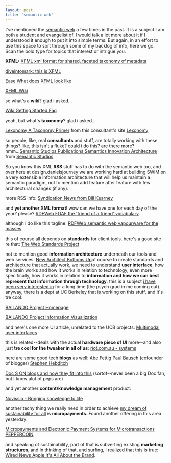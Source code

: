 ```yaml
---
layout: post
title: 'semantic web'
---
```


I've mentioned the <a href="http://www.w3c.org/2001/sw/">semantic web</a> a
few times in the past. It is a subject I am both a student and evangelist
of. I would talk a lot more about it if I understood it enough to put it into
simple terms. But again, in an effort to use this space to sort
through some of my backlog of info, here we go. Scan the bold type for topics that
interest or intrigue you.

<b>XFML:</b> <a href ='http://xfml.org/'>XFML xml format for shared, faceted taxonomy of metadata</a>

<a href="http://diveintomark.org/archives/2002/12/03.html#this_is_xfml">diveintomark: this is XFML</a>

<a href ='http://poorbuthappy.com/ease/000506.html'>Ease What does XFML look like</a>

<a href ='http://xfml.net/'>XFML Wiki</a> 

so what's a <b>wiki</b>? glad i asked...

<a href ='http://c2.com/cgi/wiki?WikiGettingStartedFaq'>Wiki Getting Started Faq</a>

yeah, but what's <b>taxonomy</b>? glad i asked...

<a href ='http://www.lexonomy.com/publications/aTaxonomyPrimer.html'>Lexonomy  A Taxonomy Primer</a> from this consultant's site <a href ='http://www.lexonomy.com/'>Lexonomy</a>

so people, like, real <b>consultants</b> and stuff, are totally working with these
things? like, this isn't a fluke? could i do this? are there more? hmm...<a href ='http://semanticstudios.com/publications/semantics/000005.php'>Semantic Studios  Publications  Semantics  Innovation Architecture</a> from <a href ='http://semanticstudios.com/'>Semantic Studios</a> 

So you know this XML <b>RSS</b> stuff has to do with the semantic web too, and over
here at design.danielsjourney we are working hard at building SWiM
on a very extensible information architecture that will help us maintain a
semantic paradigm, not to mention add feature after feature with few
architectural changes (if any).

more RSS info: <a href ='http://www.syndic8.com/~wkearney/blogs/syndic8/'>Syndication News from Bill Kearney</a>

and <b>yet another XML format</b>! wow can we have one for each day of the year?
please? <a href ='http://xmlns.com/foaf/0.1/'>RDFWeb FOAF the 'friend of a friend' vocabulary</a>.

although i do like this tagline: <a href ='http://rdfweb.org/'>RDFWeb semantic web vapourware for the masses</a>

this of course all depends on <b>standards</b> for client tools. here's a
good site re that: <a href ='http://www.webstandards.org/'>The Web Standards Project</a>

not to mention good <b>information architecture</b> underneath our tools and
web services: <a href ='http://www.newarchitectmag.com/documents/s=2452/na1202b/index.html'>New Architect Bottoms Up</a>of course to create standards and architecture that actually work, we need to understand <b>user
interface</b>, how the brain works and how it works in relation to technology,
even more specifically, how it works in relation to <b>information and how we
can best represent that information through technology</b>. this is a subject <a href="http://nonlinear.blogspot.com/">i
have been very interested in</a> for a long time (the psych grad in me coming
out). anyway, there is a dept at UC Berkeley that is working on this stuff, and
it's tre cool:

<a href ='http://bailando.sims.berkeley.edu/index.html'>BAILANDO Project Homepage</a>

<a href ='http://bailando.sims.berkeley.edu/infovis.html'>BAILANDO Project Information Visualization</a>

and here's one more UI article, unrelated to the UCB projects: <a href ='http://www.infoworld.com/articles/op/xml/02/11/28/021128opwebserv.xml'>Multimodal user interfaces</a> 

this is related--deals with the actual <b>hardware piece of UI</b> more--and
also just <b>tre cool for the tweaker in all of us</b>: <a href ='http://riot.com.au/systems.php'>riot.com.au - systems</a> 

here are some good tech <b>blogs</b> as well:
<a href ='http://www.fettig.net/'>Abe Fettig</a>
<a href ='http://www.onfocus.com/'>Paul Bausch</a> (cofounder of blogger)
<a href ='http://www.hebditch.org/'>Stephen Hebditch</a>

<a href="http://www.linuxjournal.com/article.php?sid=6491&mode=thread&order=0">Doc
S ON blogs and how they fit into this</a> (sortof--never been a big Doc fan, but
I know alot of peps are)

and yet another <b>content/knowledge management</b> product:

<a href ='http://www.novissio.com/index.html'>Novissio - Bringing knowledge to life</a> 

another techy thing we really need in order to achieve <a href="http://integrationresearch.org">my dream of sustainability for all</a> is <b>micropayments</b>. Found another offering in this area yesterday:

<a href ='http://www.peppercoin.com/'>Micropayments and Electronic Payment Systems for Microtransactions PEPPERCOIN</a>

and speaking of sustainability, part of that is subverting existing
<b> marketing structures</b>, and in thinking of that, and surfing, I realized that this is true: <a href ='http://www.wired.com/news/mac/0,2125,56677,00.html'>Wired News Apple It's All About the Brand</a>.
